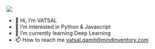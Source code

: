 ![](https://media.giphy.com/media/OF0yOAufcWLfi/giphy.gif)
- 👋 Hi, I’m VATSAL
- 👀 I’m interested in Python & Javascript
- 🌱 I’m currently learning Deep Learning
- 📫 How to reach me vatsal.gamit@mindinventory.com

<!---
vatsal-mi/vatsal-mi is a ✨ special ✨ repository because its `README.md` (this file) appears on your GitHub profile.
You can click the Preview link to take a look at your changes.
--->

